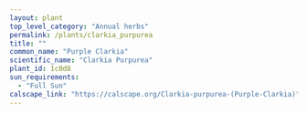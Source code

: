 ```yaml
---
layout: plant
top_level_category: "Annual herbs"
permalink: /plants/clarkia_purpurea
title: ""
common_name: "Purple Clarkia"
scientific_name: "Clarkia Purpurea"
plant_id: 1c0d8 
sun_requirements:
  - "Full Sun"
calscape_link: "https://calscape.org/Clarkia-purpurea-(Purple-Clarkia)"
---
```

